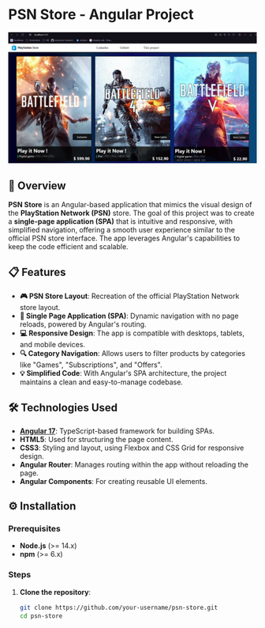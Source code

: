 # PSN Store - Angular Project

![My image](src/assets/image-store/my-version.png)

## 🚀 Overview

**PSN Store** is an Angular-based application that mimics the visual design of the **PlayStation Network (PSN)** store. The goal of this project was to create a **single-page application (SPA)** that is intuitive and responsive, with simplified navigation, offering a smooth user experience similar to the official PSN store interface. The app leverages Angular's capabilities to keep the code efficient and scalable.

## 📋 Features

- **🎮 PSN Store Layout**: Recreation of the official PlayStation Network store layout.
- **📱 Single Page Application (SPA)**: Dynamic navigation with no page reloads, powered by Angular's routing.
- **💻 Responsive Design**: The app is compatible with desktops, tablets, and mobile devices.
- **🔍 Category Navigation**: Allows users to filter products by categories like "Games", "Subscriptions", and "Offers".
- **💡 Simplified Code**: With Angular's SPA architecture, the project maintains a clean and easy-to-manage codebase.

## 🛠 Technologies Used

- **[Angular 17](https://angular.dev)**: TypeScript-based framework for building SPAs.
- **HTML5**: Used for structuring the page content.
- **CSS3**: Styling and layout, using Flexbox and CSS Grid for responsive design.
- **Angular Router**: Manages routing within the app without reloading the page.
- **Angular Components**: For creating reusable UI elements.

## ⚙️ Installation

### Prerequisites

- **Node.js** (>= 14.x)
- **npm** (>= 6.x)

### Steps

1. **Clone the repository**:

   ```bash
   git clone https://github.com/your-username/psn-store.git
   cd psn-store
